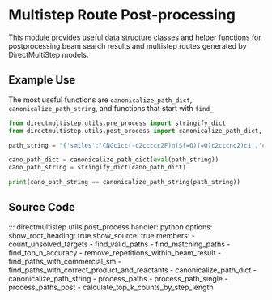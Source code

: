 # Multistep Route Post-processing

This module provides useful data structure classes and helper functions for postprocessing beam search results and multistep routes generated by DirectMultiStep models.

## Example Use

The most useful functions are `canonicalize_path_dict`, `canonicalize_path_string`, and functions that start with `find_`

```python
from directmultistep.utils.pre_process import stringify_dict
from directmultistep.utils.post_process import canonicalize_path_dict, canonicalize_path_string

path_string = "{'smiles':'CNCc1cc(-c2ccccc2F)n(S(=O)(=O)c2cccnc2)c1','children':[{'smiles':'O=Cc1cc(-c2ccccc2F)n(S(=O)(=O)c2cccnc2)c1','children':[{'smiles':'O=Cc1c[nH]c(-c2ccccc2F)c1'},{'smiles':'O=S(=O)(Cl)c1cccnc1'}]},{'smiles':'CN'}]}"

cano_path_dict = canonicalize_path_dict(eval(path_string))
cano_path_string = stringify_dict(cano_path_dict)

print(cano_path_string == canonicalize_path_string(path_string))
```

## Source Code

::: directmultistep.utils.post_process
    handler: python
    options:
      show_root_heading: true
      show_source: true
      members:
        - count_unsolved_targets
        - find_valid_paths
        - find_matching_paths
        - find_top_n_accuracy
        - remove_repetitions_within_beam_result
        - find_paths_with_commercial_sm
        - find_paths_with_correct_product_and_reactants
        - canonicalize_path_dict
        - canonicalize_path_string
        - process_paths
        - process_path_single
        - process_paths_post
        - calculate_top_k_counts_by_step_length